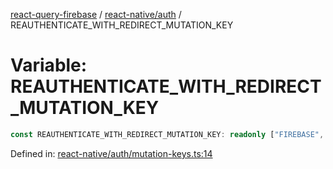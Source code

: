 [react-query-firebase](../../../modules.md) / [react-native/auth](../index.md) / REAUTHENTICATE\_WITH\_REDIRECT\_MUTATION\_KEY

# Variable: REAUTHENTICATE\_WITH\_REDIRECT\_MUTATION\_KEY

```ts
const REAUTHENTICATE_WITH_REDIRECT_MUTATION_KEY: readonly ["FIREBASE", "AUTH", "REAUTHENTICATE_WITH_REDIRECT"];
```

Defined in: [react-native/auth/mutation-keys.ts:14](https://github.com/vpishuk/react-query-firebase/blob/10e2945f75363a784c3dfc0e90b9f7a489dcc848/react-native/auth/mutation-keys.ts#L14)
